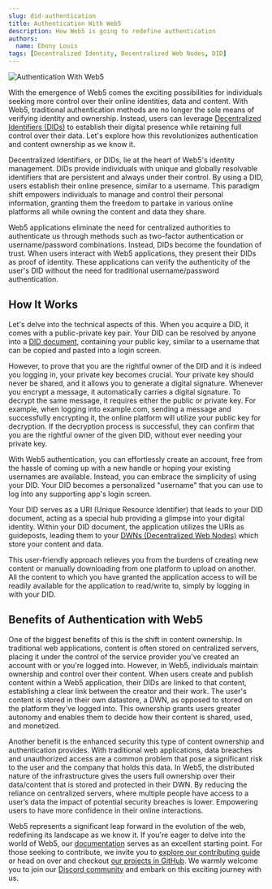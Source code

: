 ```yaml
---
slug: did-authentication
title: Authentication With Web5
description: How Web5 is going to redefine authentication
authors:
  name: Ebony Louis
tags: [Decentralized Identity, Decentralized Web Nodes, DID]
---
```


<head>
  <meta property="og:title" content="Authentication With Web5" />
  <meta property="og:type" content="website" />
  <meta property="og:url" content='https://developer.tbd.website/blog/2023-07-13-authentication-with-web5' />
  <meta name="og:description" content="How Web5 is going to redefine authentications" />
  <meta property="og:image" content="https://developer.tbd.website/assets/images/did-Authentication-70e18133804e91e065490c80e0c3906d.png" /> 

  <meta name="twitter:card" content="summary_large_image" />
  <meta property="twitter:domain" content="developer.tbd.website" />
  <meta name="twitter:site" content="@tbdevs" />
  <meta name="twitter:title" content="Authentication With Web5" />
  <meta property="twitter:url" content='https://developer.tbd.website/blog/2023-07-13-authentication-with-web5' /> 
  <meta name="twitter:description" content="How Web5 is going to redefine authentication" />
  <meta name="twitter:image" content="https://developer.tbd.website/assets/images/did-Authentication-70e18133804e91e065490c80e0c3906d.png" />

  <link rel="apple-touch-icon" href="https://developer.tbd.website/img/tbd-fav-icon-main.png" />
</head>

![Authentication With Web5](/img/did-Authentication.png)

With the emergence of Web5 comes the exciting possibilities for individuals seeking more control over their online identities, data and content. With Web5, traditional authentication methods are no longer the sole means of verifying identity and ownership. Instead, users can leverage [Decentralized Identifiers (DIDs)](https://developer.tbd.website/docs/web5/learn/decentralized-identifiers/) to establish their digital presence while retaining full control over their data. Let's explore how this revolutionizes authentication and content ownership as we know it. 

<!--truncate-->

Decentralized Identifiers, or DIDs, lie at the heart of Web5's identity management. DIDs provide individuals with unique and globally resolvable identifiers that are persistent and always under their control. By using a DID, users establish their online presence, similar to a username. This paradigm shift empowers individuals to manage and control their personal information, granting them the freedom to partake in various online platforms all while owning the content and data they share.


Web5 applications eliminate the need for centralized authorities to authenticate us through methods such as two-factor authentication or username/password combinations. Instead, DIDs become the foundation of trust. When users interact with Web5 applications, they present their DIDs as proof of identity. These applications can verify the authenticity of the user's DID without the need for traditional username/password authentication.

## How It Works

Let's delve into the technical aspects of this. When you acquire a DID, it comes with a public-private key pair. Your DID can be resolved by anyone into a [DID document](https://developer.tbd.website/docs/web5/learn/decentralized-identifiers#what-is-it), containing your public key, similar to a username that can be copied and pasted into a login screen. 

However, to prove that you are the rightful owner of the DID and it is indeed you logging in, your private key becomes crucial. Your private key should never be shared, and it allows you to generate a digital signature. Whenever you encrypt a message, it automatically carries a digital signature. To decrypt the same message, it requires either the public or private key. For example, when logging into example.com, sending a message and successfully encrypting it, the online platform will utilize your public key for decryption. If the decryption process is successful, they can confirm that you are the rightful owner of the given DID, without ever needing your private key.

With Web5 authentication, you can effortlessly create an account, free from the hassle of coming up with a new handle or hoping your existing usernames are available. Instead, you can embrace the simplicity of using your DID. Your DID becomes a personalized "username" that you can use to log into any supporting app's login screen.

Your DID serves as a URI (Unique Resource Identifier) that leads to your DID document, acting as a special hub providing a glimpse into your digital identity. Within your DID document, the application utilizes the URIs as guideposts, leading them to your [DWNs (Decentralized Web Nodes)](https://developer.tbd.website/docs/web5/learn/decentralized-web-nodes) which store your content and data.

This user-friendly approach relieves you from the burdens of creating new content or manually downloading from one platform to upload on another. All the content to which you have granted the application access to will be readily available for the application to read/write to, simply by logging in with your DID.

## Benefits of Authentication with Web5

One of the biggest benefits of this is the shift in content ownership. In traditional web applications, content is often stored on centralized servers, placing it under the control of the service provider you've created an account with or you're logged into. However, in Web5, individuals maintain ownership and control over their content. When users create and publish content within a Web5 application, their DIDs are linked to that content, establishing a clear link between the creator and their work. The user's content is stored in their own datastore, a DWN, as opposed to stored on the platform they’ve logged into. This ownership grants users greater autonomy and enables them to decide how their content is shared, used, and monetized.

Another benefit is the enhanced security this type of content ownership and authentication provides. With traditional web applications, data breaches and unauthorized access are a common problem that pose a significant risk to the user and the company that holds this data. In Web5, the distributed nature of the infrastructure gives the users full ownership over their data/content that is stored and protected in their DWN. By reducing the reliance on centralized servers, where multiple people have access to a user’s data the impact of potential security breaches is lower. Empowering users to have more confidence in their online interactions.

Web5 represents a significant leap forward in the evolution of the web, redefining its landscape as we know it. If you're eager to delve into the world of Web5, our [documentation](https://developer.tbd.website/docs/) serves as an excellent starting point. For those seeking to contribute, we invite you to [explore our contributing guide](https://developer.tbd.website/open-source/contributing) or head on over and checkout [our projects in GitHub](https://github.com/TBD54566975/web5-js). We warmly welcome you to join our [Discord community](https://discord.gg/tbd) and embark on this exciting journey with us.
